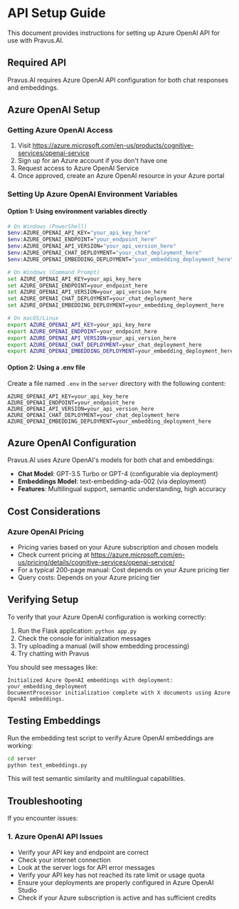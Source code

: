 # API Setup Guide

This document provides instructions for setting up Azure OpenAI API for use with Pravus.AI.

## Required API

Pravus.AI requires Azure OpenAI API configuration for both chat responses and embeddings.

## Azure OpenAI Setup

### Getting Azure OpenAI Access

1. Visit https://azure.microsoft.com/en-us/products/cognitive-services/openai-service
2. Sign up for an Azure account if you don't have one
3. Request access to Azure OpenAI Service
4. Once approved, create an Azure OpenAI resource in your Azure portal

### Setting Up Azure OpenAI Environment Variables

#### Option 1: Using environment variables directly

```bash
# On Windows (PowerShell)
$env:AZURE_OPENAI_API_KEY="your_api_key_here"
$env:AZURE_OPENAI_ENDPOINT="your_endpoint_here"
$env:AZURE_OPENAI_API_VERSION="your_api_version_here"
$env:AZURE_OPENAI_CHAT_DEPLOYMENT="your_chat_deployment_here"
$env:AZURE_OPENAI_EMBEDDING_DEPLOYMENT="your_embedding_deployment_here"

# On Windows (Command Prompt)
set AZURE_OPENAI_API_KEY=your_api_key_here
set AZURE_OPENAI_ENDPOINT=your_endpoint_here
set AZURE_OPENAI_API_VERSION=your_api_version_here
set AZURE_OPENAI_CHAT_DEPLOYMENT=your_chat_deployment_here
set AZURE_OPENAI_EMBEDDING_DEPLOYMENT=your_embedding_deployment_here

# On macOS/Linux
export AZURE_OPENAI_API_KEY=your_api_key_here
export AZURE_OPENAI_ENDPOINT=your_endpoint_here
export AZURE_OPENAI_API_VERSION=your_api_version_here
export AZURE_OPENAI_CHAT_DEPLOYMENT=your_chat_deployment_here
export AZURE_OPENAI_EMBEDDING_DEPLOYMENT=your_embedding_deployment_here
```

#### Option 2: Using a .env file

Create a file named `.env` in the `server` directory with the following content:

```
AZURE_OPENAI_API_KEY=your_api_key_here
AZURE_OPENAI_ENDPOINT=your_endpoint_here
AZURE_OPENAI_API_VERSION=your_api_version_here
AZURE_OPENAI_CHAT_DEPLOYMENT=your_chat_deployment_here
AZURE_OPENAI_EMBEDDING_DEPLOYMENT=your_embedding_deployment_here
```

## Azure OpenAI Configuration

Pravus.AI uses Azure OpenAI's models for both chat and embeddings:

- **Chat Model**: GPT-3.5 Turbo or GPT-4 (configurable via deployment)
- **Embeddings Model**: text-embedding-ada-002 (via deployment)
- **Features**: Multilingual support, semantic understanding, high accuracy

## Cost Considerations

### Azure OpenAI Pricing
- Pricing varies based on your Azure subscription and chosen models
- Check current pricing at https://azure.microsoft.com/en-us/pricing/details/cognitive-services/openai-service/
- For a typical 200-page manual: Cost depends on your Azure pricing tier
- Query costs: Depends on your Azure pricing tier

## Verifying Setup

To verify that your Azure OpenAI configuration is working correctly:

1. Run the Flask application: `python app.py`
2. Check the console for initialization messages
3. Try uploading a manual (will show embedding processing)
4. Try chatting with Pravus

You should see messages like:
```
Initialized Azure OpenAI embeddings with deployment: your_embedding_deployment
DocumentProcessor initialization complete with X documents using Azure OpenAI embeddings.
```

## Testing Embeddings

Run the embedding test script to verify Azure OpenAI embeddings are working:

```bash
cd server
python test_embeddings.py
```

This will test semantic similarity and multilingual capabilities.

## Troubleshooting

If you encounter issues:

### 1. Azure OpenAI API Issues
- Verify your API key and endpoint are correct
- Check your internet connection
- Look at the server logs for API error messages
- Verify your API key has not reached its rate limit or usage quota
- Ensure your deployments are properly configured in Azure OpenAI Studio
- Check if your Azure subscription is active and has sufficient credits 